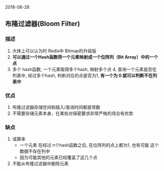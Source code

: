 2018-06-26

## 布隆过滤器(Bloom Filter)

### 描述
1. 大体上可以认为时 Redis中 Bitmap的升级版
2. **可以通过一个Hash函数将一个元素映射成一个位阵列（Bit Array）中的一个点**
3. 多个 hash函数, 一个元素取得多个hash, 映射多个点
4, 查询一个元素是否在列表中, 经过多个hash, 判断对应的点是否为1,  **有一个为 0 就可以判断不在列表中**


### 优点
1. 布隆过滤器存储空间和插入/查询时间都是常数
2. 不需要存储元素本身，在某些对保密要求非常严格的场合有优势

### 缺点
1. 误算率
    - 一个元素 在经过 n个hash函数之后, 在位阵列的点上都为1, 也有可能 这个数据不存在列中
    - 因为可能其他的元素已经覆盖了这几个点
1. 不能从布隆过滤器中删除元素
